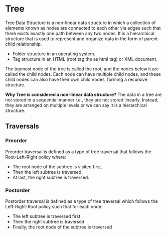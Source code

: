 # Tree
Tree Data Structure is a non-linear data structure in which a collection of elements known as nodes are connected to each other via edges such that there exists exactly one path between any two nodes. It is a hierarchical structure that is used to represent and organize data in the form of parent-child relationship.
- Folder structure in an operating system.
- Tag structure in an HTML (root tag the as html tag) or XML document.

The topmost node of the tree is called the root, and the nodes below it are called the child nodes. Each node can have multiple child nodes, and these child nodes can also have their own child nodes, forming a recursive structure.

**Why Tree is considered a non-linear data structure?** The data in a tree are not stored in a sequential manner i.e., they are not stored linearly. Instead, they are arranged on multiple levels or we can say it is a hierarchical structure.

## Traversals
### Preorder
Preorder traversal is defined as a type of tree traversal that follows the Root-Left-Right policy where:

- The root node of the subtree is visited first.
- Then the left subtree  is traversed.
- At last, the right subtree is traversed.

### Postorder
Postorder traversal is defined as a type of tree traversal which follows the Left-Right-Root policy such that for each node:

- The left subtree is traversed first
- Then the right subtree is traversed
- Finally, the root node of the subtree is traversed
